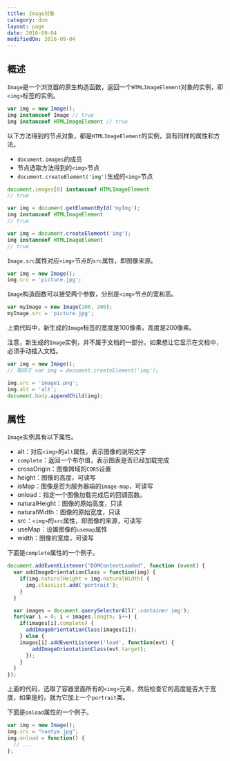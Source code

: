```yaml
---
title: Image对象
category: dom
layout: page
date: 2016-09-04
modifiedOn: 2016-09-04
---
```


## 概述

`Image`是一个浏览器的原生构造函数，返回一个`HTMLImageElement`对象的实例，即`<img>`标签的实例。

```javascript
var img = new Image();
img instanceof Image // true
img instanceof HTMLImageElement // true
```

以下方法得到的节点对象，都是`HTMLImageElement`的实例，具有同样的属性和方法。

- `document.images`的成员
- 节点选取方法得到的`<img>`节点
- `document.createElement('img')`生成的`<img>`节点

```javascript
document.images[0] instanceof HTMLImageElement
// true

var img = document.getElementById('myImg');
img instanceof HTMLImageElement
// true

var img = document.createElement('img');
img instanceof HTMLImageElement
// true
```

`Image.src`属性对应`<img>`节点的`src`属性，即图像来源。

```javascript
var img = new Image();
img.src = 'picture.jpg';
```

`Image`构造函数可以接受两个参数，分别是`<img>`节点的宽和高。

```javascript
var myImage = new Image(100, 200);
myImage.src = 'picture.jpg';
```

上面代码中，新生成的`Image`标签的宽度是100像素，高度是200像素。

注意，新生成的`Image`实例，并不属于文档的一部分。如果想让它显示在文档中，必须手动插入文档。

```javascript
var img = new Image();
// 等同于 var img = document.createElement('img');

img.src = 'image1.png';
img.alt = 'alt';
document.body.appendChild(img);
```

## 属性

`Image`实例具有以下属性。

- alt：对应`<img>`的`alt`属性，表示图像的说明文字
- `complete`：返回一个布尔值，表示图表是否已经加载完成
- crossOrigin：图像跨域的`CORS`设置
- height：图像的高度，可读写
- isMap：图像是否为服务器端的`image-map`，可读写
- onload：指定一个图像加载完成后的回调函数。
- naturalHeight：图像的原始高度，只读
- naturalWidth：图像的原始宽度，只读
- src：`<img>`的`src`属性，即图像的来源，可读写
- useMap：设置图像的`usemap`属性
- width：图像的宽度，可读写

下面是`complete`属性的一个例子。

```javascript
document.addEventListener("DOMContentLoaded", function (event) {
  var addImageOrientationClass = function(img) {
    if(img.naturalHeight > img.naturalWidth) {
      img.classList.add('portrait');
    }
  }

  var images = document.querySelectorAll('.container img');
  for(var i = 0; i < images.length; i++) {
    if(images[i].complete) {
      addImageOrientationClass(images[i]);
    } else {
    images[i].addEventListener('load', function(evt) {
        addImageOrientationClass(evt.target);
      });
    }
  }
});
```

上面的代码，选取了容器里面所有的`<img>`元素，然后检查它的高度是否大于宽度，如果是的，就为它加上一个`portrait`类。

下面是`onload`属性的一个例子。

```javascript
var img = new Image();
img.src = "nastya.jpg";
img.onload = function() {
  // ...
};
```
